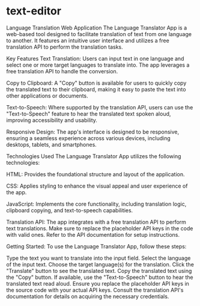# text-editor
Language Translation Web Application
The Language Translator App is a web-based tool designed to facilitate translation of text from one language to another. It features an intuitive user interface and utilizes a free translation API to perform the translation tasks.

Key Features
Text Translation: Users can input text in one language and select one or more target languages to translate into. The app leverages a free translation API to handle the conversion.

Copy to Clipboard: A "Copy" button is available for users to quickly copy the translated text to their clipboard, making it easy to paste the text into other applications or documents.

Text-to-Speech: Where supported by the translation API, users can use the "Text-to-Speech" feature to hear the translated text spoken aloud, improving accessibility and usability.

Responsive Design: The app's interface is designed to be responsive, ensuring a seamless experience across various devices, including desktops, tablets, and smartphones.

Technologies Used
The Language Translator App utilizes the following technologies:

HTML: Provides the foundational structure and layout of the application.

CSS: Applies styling to enhance the visual appeal and user experience of the app.

JavaScript: Implements the core functionality, including translation logic, clipboard copying, and text-to-speech capabilities.

Translation API: The app integrates with a free translation API to perform text translations. Make sure to replace the placeholder API keys in the code with valid ones. Refer to the API documentation for setup instructions.

Getting Started:
To use the Language Translator App, follow these steps:

Type the text you want to translate into the input field.
Select the language of the input text.
Choose the target language(s) for the translation.
Click the "Translate" button to see the translated text.
Copy the translated text using the "Copy" button.
If available, use the "Text-to-Speech" button to hear the translated text read aloud.
Ensure you replace the placeholder API keys in the source code with your actual API keys. Consult the translation API's documentation for details on acquiring the necessary credentials.


